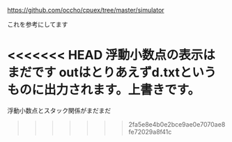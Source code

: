 https://github.com/occho/cpuex/tree/master/simulator

これを参考にしてます

<<<<<<< HEAD
浮動小数点の表示はまだです
outはとりあえずd.txtというものに出力されます。上書きです。
=======
浮動小数点とスタック関係がまだまだ
>>>>>>> 2fa5e8e4b0e2bce9ae0e7070ae8fe72029a8f41c
